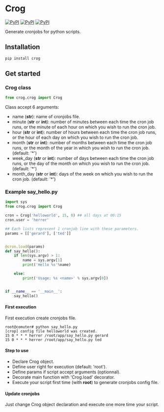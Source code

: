 # Crog
[![PyPI](https://img.shields.io/pypi/v/crog.svg)](https://pypi.python.org/pypi/apize/)
[![PyPI](https://img.shields.io/pypi/status/crog.svg)](https://pypi.python.org/pypi/apize/)
[![PyPI](https://img.shields.io/pypi/pyversions/crog.svg)](https://pypi.python.org/pypi/apize/)

Generate cronjobs for python scripts.

## Installation

```bash
pip install crog
```

## Get started

### Crog class

```python
from crog.crog import Crog
```

Class accept 6 arguments:
* name (__str__): name of cronjobs file. 
* minute (__str__ or __int__): number of minutes between each time the cron job runs, or the minute of each hour on which you wish to run the cron job.
* hour (__str__ or __int__): number of hours between each time the cron job runs, or the hour of each day on which you wish to run the cron job.
* month (__str__ or __int__): number of months between each time the cron job runs, or the month of the year in which you wish to run the cron job. (default: '*')
* week_day (__str__ or __int__): number of days between each time the cron job runs, or the day of the month on which you wish to run the cron job. (default: '*')
* month_day (__str__ or __int__): days of the week on which you wish to run the cron job. (default: '*')

### Example say_hello.py
```python
import sys
from crog.crog import Crog

cron = Crog('helloworld', 15, 0) ## all days at 00:15
cron.user = 'herrer'

## Each lists represent 1 cronjob line with these parameters.
params = [['gerard'], ['ted']]


@cron.load(params)
def say_hello():
	if len(sys.argv) > 1:
		name = sys.argv[1]
		print('Hello %s'%name)

	else:
		print('Usage: %s <name>' % sys.argv[0])


if __name__ == '__main__':
	say_hello()

```

#### First execution

First execution create cronjobs file.

```
root@comuter# python say_hello.py
[crop] config file helloworld was created.
15 0 * * * herrer /root/app/say_hello.py gerard
15 0 * * * herrer /root/app/say_hello.py ted
```

#### Step to use

* Declare Crog object.
* Define user right for execution (default: 'root').
* Define params if script accept arguments (optionnal).
* Decorate main function with 'Crog.load' decorator.
* Execute your script first time (with __root__) to generate cronjobs config file.

#### Update cronjobs

Just change Crog object declaration and execute one more time your script.


